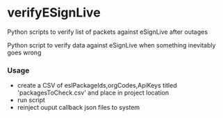 # verifyESignLive
Python scripts to verify list of packets against eSignLive after outages

Python script to verify data against eSignLive when something inevitably goes wrong

### Usage
 - create a CSV of eslPackageIds,orgCodes,ApiKeys titled 'packagesToCheck.csv' and place in project location
 - run script
 - reinject ouput callback json files to system
